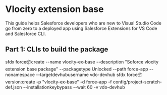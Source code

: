 # Vlocity extension base

This guide helps Salesforce developers who are new to Visual Studio Code go from zero to a deployed app using Salesforce Extensions for VS Code and Salesforce CLI.

## Part 1: CLIs to build the package
sfdx force:package:create --name vlocity-ex-base --description "Soforce vlocity extension base package" --packagetype Unlocked --path force-app --nonamespace --targetdevhubusername vdo-devhub
sfdx force:package:version:create -p "vlocity-ex-base" -d force-app -f config/project-scratch-def.json --installationkeybypass --wait 60 -v vdo-devhub
